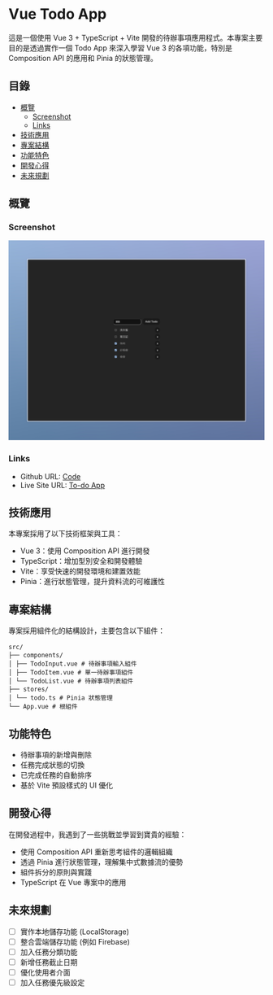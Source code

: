 # Vue Todo App

這是一個使用 Vue 3 + TypeScript + Vite 開發的待辦事項應用程式。本專案主要目的是透過實作一個 Todo App 來深入學習 Vue 3 的各項功能，特別是 Composition API 的應用和 Pinia 的狀態管理。

## 目錄

- [概覽](#overview)
  - [Screenshot](#screenshot)
  - [Links](#links)
- [技術應用](#技術應用)
- [專案結構](#專案結構)
- [功能特色](#功能特色)
- [開發心得](#開發心得)
- [未來規劃](#未來規劃)

## 概覽

### Screenshot

![](./public/screenshot.jpeg)

### Links

- Github URL: [Code](https://github.com/yyuntzpan/vue-todos-app.git)
- Live Site URL: [To-do App](https://vue-todos-app-sooty.vercel.app/)

## 技術應用

本專案採用了以下技術框架與工具：

- Vue 3：使用 Composition API 進行開發
- TypeScript：增加型別安全和開發體驗
- Vite：享受快速的開發環境和建置效能
- Pinia：進行狀態管理，提升資料流的可維護性

## 專案結構

專案採用組件化的結構設計，主要包含以下組件：

```
src/
├── components/
│ ├── TodoInput.vue # 待辦事項輸入組件
│ ├── TodoItem.vue # 單一待辦事項組件
│ └── TodoList.vue # 待辦事項列表組件
├── stores/
│ └── todo.ts # Pinia 狀態管理
└── App.vue # 根組件
```

## 功能特色

- 待辦事項的新增與刪除
- 任務完成狀態的切換
- 已完成任務的自動排序
- 基於 Vite 預設樣式的 UI 優化

## 開發心得

在開發過程中，我遇到了一些挑戰並學習到寶貴的經驗：

- 使用 Composition API 重新思考組件的邏輯組織
- 透過 Pinia 進行狀態管理，理解集中式數據流的優勢
- 組件拆分的原則與實踐
- TypeScript 在 Vue 專案中的應用

## 未來規劃

- [ ] 實作本地儲存功能 (LocalStorage)
- [ ] 整合雲端儲存功能 (例如 Firebase)
- [ ] 加入任務分類功能
- [ ] 新增任務截止日期
- [ ] 優化使用者介面
- [ ] 加入任務優先級設定
